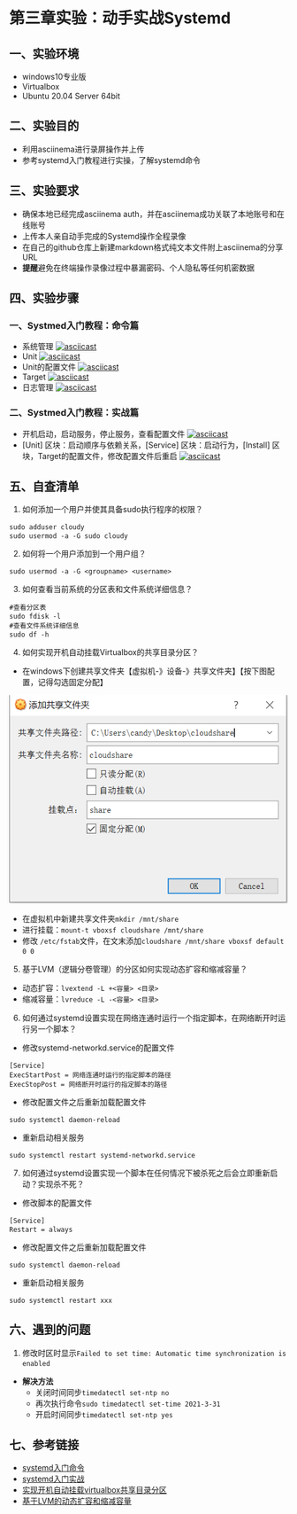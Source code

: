 # 第三章实验：动手实战Systemd
## **一、实验环境**
- windows10专业版
- Virtualbox
- Ubuntu 20.04 Server 64bit
## **二、实验目的**
- 利用asciinema进行录屏操作并上传
- 参考systemd入门教程进行实操，了解systemd命令
## **三、实验要求**
- 确保本地已经完成asciinema auth，并在asciinema成功关联了本地账号和在线账号
- 上传本人亲自动手完成的Systemd操作全程录像
- 在自己的github仓库上新建markdown格式纯文本文件附上asciinema的分享URL
- **提醒**避免在终端操作录像过程中暴漏密码、个人隐私等任何机密数据
## **四、实验步骤**
### 一、Systmed入门教程：命令篇
- 系统管理
[![asciicast](https://asciinema.org/a/6tCv8ACnfB7fHYGMVSF0HyQkq.svg)](https://asciinema.org/a/6tCv8ACnfB7fHYGMVSF0HyQkq)
- Unit
[![asciicast](https://asciinema.org/a/W5AdyvHDvqtw7hlmrYyErUqvZ.svg)](https://asciinema.org/a/W5AdyvHDvqtw7hlmrYyErUqvZ)
- Unit的配置文件
[![asciicast](https://asciinema.org/a/DdnhEx42kZSIUR5aWXATk3vbi.svg)](https://asciinema.org/a/DdnhEx42kZSIUR5aWXATk3vbi)
- Target
[![asciicast](https://asciinema.org/a/sTRxIsZtskiFCfx6W87buaD1V.svg)](https://asciinema.org/a/sTRxIsZtskiFCfx6W87buaD1V)
- 日志管理
[![asciicast](https://asciinema.org/a/DrD85jTZkz6cSraihswESD5Bs.svg)](https://asciinema.org/a/DrD85jTZkz6cSraihswESD5Bs)
### 二、Systmed入门教程：实战篇
- 开机启动，启动服务，停止服务，查看配置文件
[![asciicast](https://asciinema.org/a/IAhOxmB8NSLHWYVDXJY9nYHOX.svg)](https://asciinema.org/a/IAhOxmB8NSLHWYVDXJY9nYHOX)
-  [Unit] 区块：启动顺序与依赖关系，[Service] 区块：启动行为，[Install] 区块，Target的配置文件，修改配置文件后重启
[![asciicast](https://asciinema.org/a/dD7iQvzzykfBxBRjejQzHzB8k.svg)](https://asciinema.org/a/dD7iQvzzykfBxBRjejQzHzB8k)
## **五、自查清单**
1. 如何添加一个用户并使其具备sudo执行程序的权限？
```
sudo adduser cloudy
sudo usermod -a -G sudo cloudy
```
2. 如何将一个用户添加到一个用户组？
```
sudo usermod -a -G <groupname> <username>
```
3. 如何查看当前系统的分区表和文件系统详细信息？
```
#查看分区表
sudo fdisk -l
#查看文件系统详细信息
sudo df -h
```
4. 如何实现开机自动挂载Virtualbox的共享目录分区？
- 在windows下创建共享文件夹【虚拟机-》设备-》共享文件夹】【按下图配置，记得勾选固定分配】

![share](img/share.PNG)

- 在虚拟机中新建共享文件夹``mkdir /mnt/share``
- 进行挂载：``mount-t vboxsf cloudshare /mnt/share``
- 修改 ``/etc/fstab``文件，在文末添加``cloudshare /mnt/share vboxsf default 0 0``
5. 基于LVM（逻辑分卷管理）的分区如何实现动态扩容和缩减容量？
- 动态扩容：``lvextend -L +<容量> <目录>``
- 缩减容量：``lvreduce -L -<容量> <目录>``
6. 如何通过systemd设置实现在网络连通时运行一个指定脚本，在网络断开时运行另一个脚本？
- 修改systemd-networkd.service的配置文件
```
[Service]
ExecStartPost = 网络连通时运行的指定脚本的路径
ExecStopPost = 网络断开时运行的指定脚本的路径
```
- 修改配置文件之后重新加载配置文件
```
sudo systemctl daemon-reload
```
- 重新启动相关服务
```
sudo systemctl restart systemd-networkd.service
```
7. 如何通过systemd设置实现一个脚本在任何情况下被杀死之后会立即重新启动？实现杀不死？
- 修改脚本的配置文件
```
[Service]
Restart = always
```
- 修改配置文件之后重新加载配置文件
```
sudo systemctl daemon-reload
```
- 重新启动相关服务
```
sudo systemctl restart xxx
```
## **六、遇到的问题**
1. 修改时区时显示``Failed to set time: Automatic time synchronization is enabled``
- **解决方法**
    - 关闭时间同步``timedatectl set-ntp no``
    - 再次执行命令``sudo timedatectl set-time 2021-3-31``
    - 开启时间同步``timedatectl set-ntp yes``
## **七、参考链接**
- [systemd入门命令](http://www.ruanyifeng.com/blog/2016/03/systemd-tutorial-commands.html)
- [systemd入门实战](http://www.ruanyifeng.com/blog/2016/03/systemd-tutorial-part-two.html)
- [实现开机自动挂载virtualbox共享目录分区](https://blog.csdn.net/jiangdan_lili/article/details/110003759)
- [基于LVM的动态扩容和缩减容量](https://blog.csdn.net/seteor/article/details/6708025/)